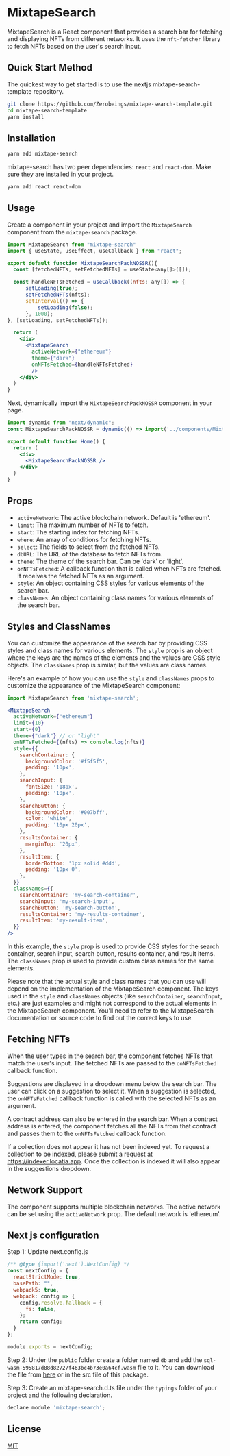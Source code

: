 # MixtapeSearch

MixtapeSearch is a React component that provides a search bar for fetching and displaying NFTs from different networks. It uses the `nft-fetcher` library to fetch NFTs based on the user's search input.

## Quick Start Method

The quickest way to get started is to use the nextjs mixtape-search-template repository.

```bash
git clone https://github.com/Zerobeings/mixtape-search-template.git
cd mixtape-search-template
yarn install
```

## Installation

```bash
yarn add mixtape-search
```

mixtape-search has two peer dependencies: `react` and `react-dom`. Make sure they are installed in your project.

```bash
yarn add react react-dom
```

## Usage

Create a component in your project and import the `MixtapeSearch` component from the `mixtape-search` package.

```jsx
import MixtapeSearch from "mixtape-search"
import { useState, useEffect, useCallback } from "react";

export default function MixtapeSearchPackNOSSR(){
  const [fetchedNFTs, setFetchedNFTs] = useState<any[]>([]);

  const handleNFTsFetched = useCallback((nfts: any[]) => {
      setLoading(true);
      setFetchedNFTs(nfts);
      setInterval(() => {
          setLoading(false);
      }, 1000);
}, [setLoading, setFetchedNFTs]);

  return (
    <div>
      <MixtapeSearch 
        activeNetwork={"ethereum"}
        theme={"dark"}
        onNFTsFetched={handleNFTsFetched}
        />
    </div>
  )
}
```

Next, dynamically import the `MixtapeSearchPackNOSSR` component in your page.

```jsx
import dynamic from "next/dynamic";
const MixtapeSearchPackNOSSR = dynamic(() => import('../components/MixtapeSearch/Searcher'), { ssr: false });

export default function Home() {
  return (
    <div>
      <MixtapeSearchPackNOSSR />
    </div>
  )
}
```

## Props

- `activeNetwork`: The active blockchain network. Default is 'ethereum'.
- `limit`: The maximum number of NFTs to fetch.
- `start`: The starting index for fetching NFTs.
- `where`: An array of conditions for fetching NFTs.
- `select`: The fields to select from the fetched NFTs.
- `dbURL`: The URL of the database to fetch NFTs from.
- `theme`: The theme of the search bar. Can be 'dark' or 'light'.
- `onNFTsFetched`: A callback function that is called when NFTs are fetched. It receives the fetched NFTs as an argument.
- `style`: An object containing CSS styles for various elements of the search bar.
- `classNames`: An object containing class names for various elements of the search bar.

## Styles and ClassNames

You can customize the appearance of the search bar by providing CSS styles and class names for various elements. The `style` prop is an object where the keys are the names of the elements and the values are CSS style objects. The `classNames` prop is similar, but the values are class names.

Here's an example of how you can use the `style` and `classNames` props to customize the appearance of the MixtapeSearch component:

```jsx
import MixtapeSearch from 'mixtape-search';

<MixtapeSearch
  activeNetwork={"ethereum"}
  limit={10}
  start={0}
  theme={"dark"} // or "light"
  onNFTsFetched={(nfts) => console.log(nfts)}
  style={{
    searchContainer: {
      backgroundColor: '#f5f5f5',
      padding: '10px',
    },
    searchInput: {
      fontSize: '18px',
      padding: '10px',
    },
    searchButton: {
      backgroundColor: '#007bff',
      color: 'white',
      padding: '10px 20px',
    },
    resultsContainer: {
      marginTop: '20px',
    },
    resultItem: {
      borderBottom: '1px solid #ddd',
      padding: '10px 0',
    },
  }}
  classNames={{
    searchContainer: 'my-search-container',
    searchInput: 'my-search-input',
    searchButton: 'my-search-button',
    resultsContainer: 'my-results-container',
    resultItem: 'my-result-item',
  }}
/>
```

In this example, the `style` prop is used to provide CSS styles for the search container, search input, search button, results container, and result items. The `classNames` prop is used to provide custom class names for the same elements.

Please note that the actual style and class names that you can use will depend on the implementation of the MixtapeSearch component. The keys used in the `style` and `classNames` objects (like `searchContainer`, `searchInput`, etc.) are just examples and might not correspond to the actual elements in the MixtapeSearch component. You'll need to refer to the MixtapeSearch documentation or source code to find out the correct keys to use.


## Fetching NFTs

When the user types in the search bar, the component fetches NFTs that match the user's input. The fetched NFTs are passed to the `onNFTsFetched` callback function.

Suggestions are displayed in a dropdown menu below the search bar. The user can click on a suggestion to select it. When a suggestion is selected, the `onNFTsFetched` callback function is called with the selected NFTs as an argument.

A contract address can also be entered in the search bar. When a contract address is entered, the component fetches all the NFTs from that contract and passes them to the `onNFTsFetched` callback function.

If a collection does not appear it has not been indexed yet. To request a collection to be indexed, please submit a request at https://indexer.locatia.app. Once the collection is indexed it will also appear in the suggestions dropdown.

## Network Support

The component supports multiple blockchain networks. The active network can be set using the `activeNetwork` prop. The default network is 'ethereum'.

## Next js configuration

Step 1: Update next.config.js
```javascript
/** @type {import('next').NextConfig} */
const nextConfig = {
  reactStrictMode: true,
  basePath: "",
  webpack5: true,
  webpack: config => {
    config.resolve.fallback = {
      fs: false,
    };
    return config;
  }
};

module.exports = nextConfig;
```

Step 2: Under the `public` folder create a folder named `db` and add the `sql-wasm-595817d88d82727f463bc4b73e0a64cf.wasm` file to it. You can download the file from [here](https://github.com/Zerobeings/nft-indexer/tree/main/nextjs-db-file) or in the src file of this package.

Step 3: Create an mixtape-search.d.ts file under the `typings` folder of your project and the following declaration.
```javascript
declare module 'mixtape-search';
```

## License

[MIT](https://choosealicense.com/licenses/mit/)